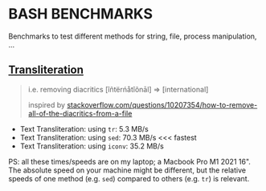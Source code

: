 # BASH BENCHMARKS
Benchmarks to test different methods for string, file, process manipulation, ...

## [Transliteration](https://github.com/pforret/bash_benchmarks/blob/main/transliteration.sh)

> i.e. removing diacritics [îñtërńåtîõnāl] => [international]
> 
> inspired by [stackoverflow.com/questions/10207354/how-to-remove-all-of-the-diacritics-from-a-file](https://stackoverflow.com/questions/10207354/how-to-remove-all-of-the-diacritics-from-a-file)

* Text Transliteration: using `tr`: 5.3 MB/s
* Text Transliteration: using `sed`: 70.3 MB/s <<< fastest
* Text Transliteration: using `iconv`: 35.2 MB/s


PS: all these times/speeds are on my laptop; a Macbook Pro M1 2021 16". 
The absolute speed on your machine might be different, 
but the relative speeds of one method (e.g. `sed`) compared to others (e.g. `tr`) is relevant.